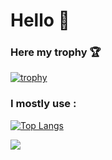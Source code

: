 # Hello 👋

### Here my trophy 🏆 

[![trophy](https://github-profile-trophy.vercel.app/?username=jackytruongpro&theme=tokyonight)](https://github.com/jackytruongpro/github-profile-trophy)

### I mostly use :

[![Top Langs](https://github-readme-stats.vercel.app/api/top-langs/?username=jackytruongpro&langs_count=8)](https://github.com/jackytruongpro/github-readme-stats)

![](https://komarev.com/ghpvc/?username=jackytruongpro)
